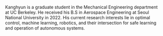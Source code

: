 Kanghyun is a graduate student in the Mechanical Engineering department at UC Berkeley. He received his B.S in Aerospace Engineering at Seoul National University in 2022. His current research interests lie in optimal control, machine learning, robotics, and their intersection for safe learning and operation of autonomous systems.